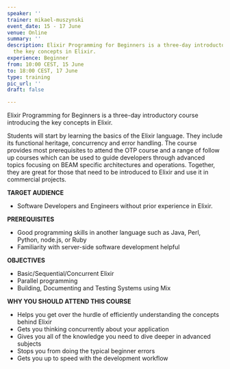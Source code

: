 ```yaml
---
speaker: ''
trainer: mikael-muszynski
event_date: 15 - 17 June
venue: Online
summary: ''
description: Elixir Programming for Beginners is a three-day introductory course introducing
  the key concepts in Elixir.
experience: Beginner
from: 10:00 CEST, 15 June
to: 18:00 CEST, 17 June
type: training
pic_url: ''
draft: false

---
```

Elixir Programming for Beginners is a three-day introductory course introducing the key concepts in Elixir. 

Students will start by learning the basics of the Elixir language. They include its functional heritage, concurrency and error handling. The course provides most prerequisites to attend the OTP course and a range of follow up courses which can be used to guide developers through advanced topics focusing on BEAM specific architectures and operations. Together, they are great for those that need to be introduced to Elixir and use it in commercial projects.

**TARGET AUDIENCE**

* Software Developers and Engineers without prior experience in Elixir.

**PREREQUISITES**

* Good programming skills in another language such as Java, Perl, Python, node.js, or Ruby
* Familiarity with server-side software development helpful

**OBJECTIVES**

* Basic/Sequential/Concurrent Elixir
* Parallel programming
* Building, Documenting and Testing Systems using Mix

**WHY YOU SHOULD ATTEND THIS COURSE**

* Helps you get over the hurdle of efficiently understanding the concepts behind Elixir
* Gets you thinking concurrently about your application
* Gives you all of the knowledge you need to dive deeper in advanced subjects
* Stops you from doing the typical beginner errors
* Gets you up to speed with the development workflow